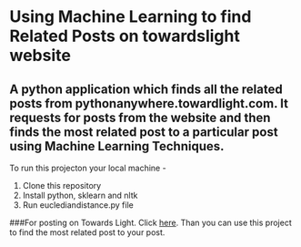 # Using Machine Learning to find Related Posts on towardslight website
## A python application which finds all the related posts from pythonanywhere.towardlight.com. It requests for posts from the website and then finds the most related post to a particular post using Machine Learning Techniques. 


To run this projecton your local machine - 
1. Clone this repository
2. Install python, sklearn and nltk
3. Run euclediandistance.py file

###For posting on Towards Light. Click <a href="http://towardlight.pythonanywhere.com/">here</a>.
Than you can use this project to find the most related post to your post.
